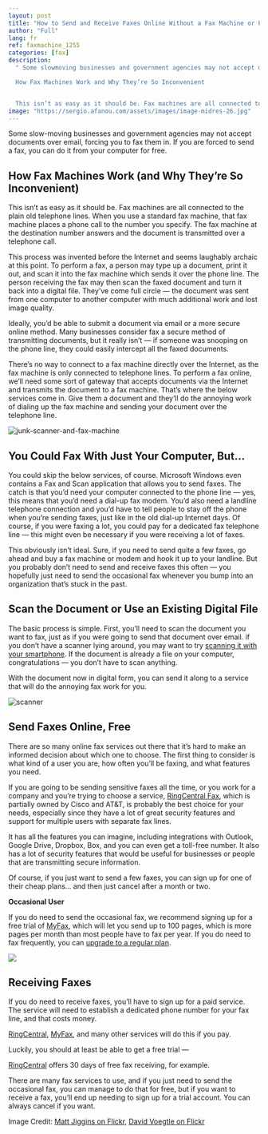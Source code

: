 ```yaml
---
layout: post
title: "How to Send and Receive Faxes Online Without a Fax Machine or Phone Line"
author: "Full"
lang: fr
ref: faxmachine_1255
categories: [fax]
description:
  " Some slowmoving businesses and government agencies may not accept documents over email, forcing you to fax them in. If you are forced to send a fax, you can do it from your computer for free.

  How Fax Machines Work and Why They’re So Inconvenient


  This isn’t as easy as it should be. Fax machines are all connected to the plain old telephone lines. When you use a standard fax machine, that fax machine places a phone call to the number you specify. The fax machine at the destination number answ"
image: "https://sergio.afanou.com/assets/images/image-midres-26.jpg"
---
```


Some slow-moving businesses and government agencies may not accept documents over email, forcing you to fax them in. If you are forced to send a fax, you can do it from your computer for free.

## How Fax Machines Work (and Why They’re So Inconvenient)

This isn’t as easy as it should be. Fax machines are all connected to the plain old telephone lines. When you use a standard fax machine, that fax machine places a phone call to the number you specify. The fax machine at the destination number answers and the document is transmitted over a telephone call.

This process was invented before the Internet and seems laughably archaic at this point. To perform a fax, a person may type up a document, print it out, and scan it into the fax machine which sends it over the phone line. The person receiving the fax may then scan the faxed document and turn it back into a digital file. They’ve come full circle — the document was sent from one computer to another computer with much additional work and lost image quality.

Ideally, you’d be able to submit a document via email or a more secure online method. Many businesses consider fax a secure method of transmitting documents, but it really isn’t — if someone was snooping on the phone line, they could easily intercept all the faxed documents.

There’s no way to connect to a fax machine directly over the Internet, as the fax machine is only connected to telephone lines. To perform a fax online, we’ll need some sort of gateway that accepts documents via the Internet and transmits the document to a fax machine. That’s where the below services come in. Give them a document and they’ll do the annoying work of dialing up the fax machine and sending your document over the telephone line.

![junk-scanner-and-fax-machine](https://www.howtogeek.com/wp-content/uploads/2013/07/xjunk-scanner-and-fax-machine.jpg.pagespeed.gp+jp+jw+pj+ws+js+rj+rp+rw+ri+cp+md.ic.5fEKaNBYh0.jpg "junk-scanner-and-fax-machine")

## You Could Fax With Just Your Computer, But…

You could skip the below services, of course. Microsoft Windows even contains a Fax and Scan application that allows you to send faxes. The catch is that you’d need your computer connected to the phone line — yes, this means that you’d need a dial-up fax modem. You’d also need a landline telephone connection and you’d have to tell people to stay off the phone when you’re sending faxes, just like in the old dial-up Internet days. Of course, if you were faxing a lot, you could pay for a dedicated fax telephone line — this might even be necessary if you were receiving a lot of faxes.

This obviously isn’t ideal. Sure, if you need to send quite a few faxes, go ahead and buy a fax machine or modem and hook it up to your landline. But you probably don’t need to send and receive faxes this often — you hopefully just need to send the occasional fax whenever you bump into an organization that’s stuck in the past.

## Scan the Document or Use an Existing Digital File

The basic process is simple. First, you’ll need to scan the document you want to fax, just as if you were going to send that document over email. if you don’t have a scanner lying around, you may want to try [scanning it with your smartphone](/). If the document is already a file on your computer, congratulations — you don’t have to scan anything.

With the document now in digital form, you can send it along to a service that will do the annoying fax work for you.

![scanner](https://www.howtogeek.com/wp-content/uploads/2013/07/xscanner.jpg.pagespeed.gp+jp+jw+pj+ws+js+rj+rp+rw+ri+cp+md.ic.PZ9bsvEbfp.jpg "scanner")

## Send Faxes Online, Free

There are so many online fax services out there that it’s hard to make an informed decision about which one to choose. The first thing to consider is what kind of a user you are, how often you’ll be faxing, and what features you need.

If you are going to be sending sensitive faxes all the time, or you work for a company and you’re trying to choose a service, [RingCentral Fax](https://prf.hn/click/camref:1101l3Rga/creativeref:1011l40328/pubref:ct168841), which is partially owned by Cisco and AT&T, is probably the best choice for your needs, especially since they have a lot of great security features and support for multiple users with separate fax lines.

It has all the features you can imagine, including integrations with Outlook, Google Drive, Dropbox, Box, and you can even get a toll-free number. It also has a lot of security features that would be useful for businesses or people that are transmitting secure information.

Of course, if you just want to send a few faxes, you can sign up for one of their cheap plans… and then just cancel after a month or two.

**Occasional User**

If you do need to send the occasional fax, we recommend signing up for a free trial of [MyFax](http://www.kqzyfj.com/click-3607085-12001188?sid=ct168841), which will let you send up to 100 pages, which is more pages per month than most people have to fax per year. If you do need to fax frequently, you can [upgrade to a regular plan](http://www.tkqlhce.com/click-3607085-10423449?sid=ct168841).

![](https://www.howtogeek.com/wp-content/uploads/2019/09/ximg_5d702ddff3e50.png.pagespeed.gp+jp+jw+pj+ws+js+rj+rp+rw+ri+cp+md.ic.u-c7GF0Eek.png)

## Receiving Faxes

If you do need to receive faxes, you’ll have to sign up for a paid service. The service will need to establish a dedicated phone number for your fax line, and that costs money.

[RingCentral](https://prf.hn/click/camref:1101l3Rga/creativeref:1011l40328/pubref:ct168841), [MyFax](http://www.tkqlhce.com/click-3607085-10423449?sid=ct168841), and many other services will do this if you pay.

Luckily, you should at least be able to get a free trial —

[RingCentral](https://prf.hn/click/camref:1101l3Rga/creativeref:1011l40328/pubref:ct168841) offers 30 days of free fax receiving, for example.

There are many fax services to use, and if you just need to send the occasional fax, you can manage to do that for free, but if you want to receive a fax, you’ll end up needing to sign up for a trial account. You can always cancel if you want.

Image Credit: [Matt Jiggins on Flickr](http://www.flickr.com/photos/mattjiggins/4009310821/), [David Voegtle on Flickr](http://www.flickr.com/photos/spiffie/2665155921/)
